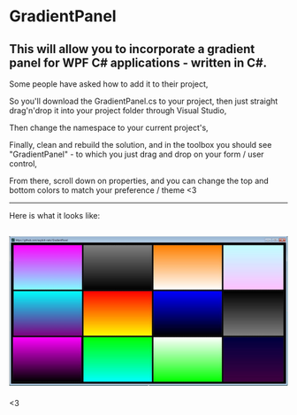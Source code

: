 # GradientPanel
This will allow you to incorporate a gradient panel for WPF C# applications - written in C#.
---
Some people have asked how to add it to their project,

So you'll download the GradientPanel.cs to your project, then just straight drag'n'drop it into your project folder through Visual Studio,

Then change the namespace to your current project's,

Finally, clean and rebuild the solution, and in the toolbox you should see "GradientPanel" - to which you just drag and drop on your form / user control,

From there, scroll down on properties, and you can change the top and bottom colors to match your preference / theme <3

---
Here is what it looks like:

![Preview](https://github.com/exploit-nato/GradientPanel/blob/main/Gradient_Panels_Preview-exploit_nato.JPG)
---
<3
